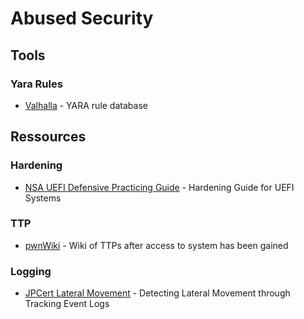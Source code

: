 # Abused Security

## Tools

### Yara Rules

- [Valhalla](https://valhalla.nextron-systems.com/) - YARA rule database

## Ressources

### Hardening

- [NSA UEFI Defensive Practicing Guide](https://www.nsa.gov/Portals/70/documents/what-we-do/cybersecurity/professional-resources/ctr-uefi-defensive-practices-guidance.pdf) - Hardening Guide for UEFI Systems

### TTP

- [pwnWiki](http://pwnwiki.io/#!index.md) - Wiki of TTPs after access to system has been gained

### Logging

- [JPCert Lateral Movement](https://www.jpcert.or.jp/english/pub/sr/ir_research.html) - Detecting Lateral Movement through Tracking Event Logs
